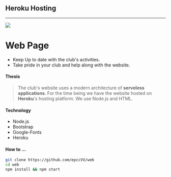 ## Heroku Hosting
---

<a href="https://acmepcc.herokuapp.com/">
<img src="https://camo.githubusercontent.com/c0824806f5221ebb7d25e559568582dd39dd1170/68747470733a2f2f7777772e6865726f6b7563646e2e636f6d2f6465706c6f792f627574746f6e2e706e67"></a>

# Web Page

* Keep Up to date with the club's activities.
* Take pride in your club and help along with the website.

#### Thesis

> The club's website uses a modern architecture of __serveless applications__. For the time being we have the website hosted on __Heroku__'s hosting platform. We use Node.js and HTML.

#### Technology
* Node.js 
* Bootstrap 
* Google-Fonts 
* Heroku

#### How to ...
 
```bash
git clone https://github.com/epccVV/web
cd web
npm install && npm start
```
